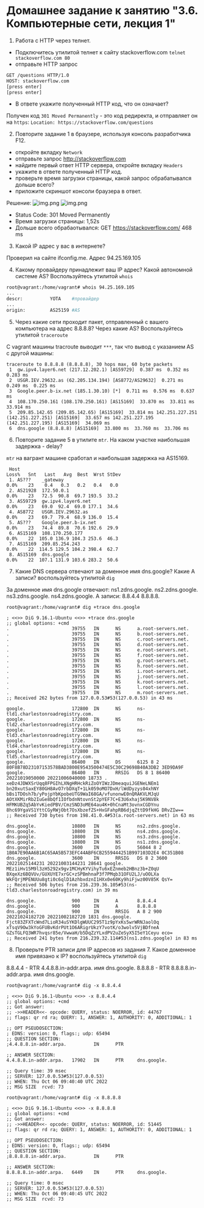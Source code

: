 # Домашнее задание к занятию "3.6. Компьютерные сети, лекция 1"

1. Работа c HTTP через телнет.
- Подключитесь утилитой телнет к сайту stackoverflow.com
`telnet stackoverflow.com 80`
- отправьте HTTP запрос
```bash
GET /questions HTTP/1.0
HOST: stackoverflow.com
[press enter]
[press enter]
```
- В ответе укажите полученный HTTP код, что он означает?

Получен код `301 Moved Permanently` - это код редиректа, и отправляет он на `https`: `Location: https://stackoverflow.com/questions
`

2. Повторите задание 1 в браузере, используя консоль разработчика F12.
- откройте вкладку `Network`
- отправьте запрос http://stackoverflow.com
- найдите первый ответ HTTP сервера, откройте вкладку `Headers`
- укажите в ответе полученный HTTP код.
- проверьте время загрузки страницы, какой запрос обрабатывался дольше всего?
- приложите скриншот консоли браузера в ответ.

Решение:
![img.png](img/1.png)
![img.png](img/2.png)

- Status Code: 301 Moved Permanently
- Время загрузки страницы: 1,52s  
- Дольше всего обрабаотывался: GET https://stackoverflow.com/ 468 ms


3. Какой IP адрес у вас в интернете?

Проверил на сайте ifconfig.me. Адрес 94.25.169.105

4. Какому провайдеру принадлежит ваш IP адрес? Какой автономной системе AS? Воспользуйтесь утилитой `whois`

```bash
root@vagrant:/home/vagrant# whois 94.25.169.105
...
descr:          YOTA	#провайдер
...
origin:         AS25159	#AS
```

5. Через какие сети проходит пакет, отправленный с вашего компьютера на адрес 8.8.8.8? Через какие AS? Воспользуйтесь утилитой `traceroute`

C vagrant машины tracroute выводит `***`, так что вывод с указанием AS с другой машины: 

```
traceroute to 8.8.8.8 (8.8.8.8), 30 hops max, 60 byte packets
 1  gw.ipv4.layer6.net (217.12.202.1) [AS59729]  0.387 ms  0.352 ms  0.283 ms
 2  USGR.IEV.29632.as (62.205.134.194) [AS8772/AS29632]  0.271 ms  0.249 ms  0.225 ms
 3  Google.peer.b-ix.net (185.1.30.10) [*]  0.711 ms  0.576 ms  0.637 ms
 4  108.170.250.161 (108.170.250.161) [AS15169]  33.870 ms  33.811 ms  33.914 ms
 5  209.85.142.65 (209.85.142.65) [AS15169]  33.814 ms 142.251.227.251 (142.251.227.251) [AS15169]  33.657 ms 142.251.227.195 (142.251.227.195) [AS15169]  34.069 ms
 6  dns.google (8.8.8.8) [AS15169]  33.800 ms  33.760 ms  33.706 ms
```

6. Повторите задание 5 в утилите `mtr`. На каком участке наибольшая задержка - delay?

`mtr` на вагрант машине сработал и наибольшая задержка на AS15169.

```
 Host                                                                                                                                       Loss%   Snt   Last   Avg  Best  Wrst StDev
 1. AS???    _gateway                                                                                                                       0.0%    23    0.4   0.3   0.2   0.4   0.0
 2. AS21928  172.50.0.1                                                                                                                      0.0%    23   72.5  90.8  69.7 193.5  33.2
 3. AS59729  gw.ipv4.layer6.net                                                                                                              0.0%    23   69.0  92.4  69.0 177.1  34.6
 4. AS8772   USGR.IEV.29632.as                                                                                                               0.0%    23   69.7  79.4  68.9 136.0  15.4
 5. AS???    Google.peer.b-ix.net                                                                                                            0.0%    23   74.4  89.8  70.6 192.6  29.9
 6. AS15169  108.170.250.177                                                                                                                 0.0%    22  105.0 136.9 104.3 253.6  46.3
 7. AS15169  209.85.254.243                                                                                                                  0.0%    22  114.5 129.5 104.2 398.4  62.7
 8. AS15169  dns.google                                                                                                                      0.0%    22  107.1 131.9 103.6 283.2  50.6

```

7. Какие DNS сервера отвечают за доменное имя dns.google? Какие A записи? воспользуйтесь утилитой `dig`

За доменное имя dns.google отвечают: ns1.zdns.google. ns2.zdns.google. ns3.zdns.google. ns4.zdns.google.
А записи: 8.8.4.4 8.8.8.8.

```
root@vagrant:/home/vagrant# dig +trace dns.google

; <<>> DiG 9.16.1-Ubuntu <<>> +trace dns.google
;; global options: +cmd
.                       39755   IN      NS      a.root-servers.net.
.                       39755   IN      NS      b.root-servers.net.
.                       39755   IN      NS      c.root-servers.net.
.                       39755   IN      NS      d.root-servers.net.
.                       39755   IN      NS      e.root-servers.net.
.                       39755   IN      NS      f.root-servers.net.
.                       39755   IN      NS      g.root-servers.net.
.                       39755   IN      NS      h.root-servers.net.
.                       39755   IN      NS      i.root-servers.net.
.                       39755   IN      NS      j.root-servers.net.
.                       39755   IN      NS      k.root-servers.net.
.                       39755   IN      NS      l.root-servers.net.
.                       39755   IN      NS      m.root-servers.net.
;; Received 262 bytes from 127.0.0.53#53(127.0.0.53) in 43 ms

google.                 172800  IN      NS      ns-tld1.charlestonroadregistry.com.
google.                 172800  IN      NS      ns-tld2.charlestonroadregistry.com.
google.                 172800  IN      NS      ns-tld3.charlestonroadregistry.com.
google.                 172800  IN      NS      ns-tld4.charlestonroadregistry.com.
google.                 172800  IN      NS      ns-tld5.charlestonroadregistry.com.
google.                 86400   IN      DS      6125 8 2 80F8B78D23107153578BAD3800E9543500474E5C30C29698B40A3DB2 3ED9DA9F
google.                 86400   IN      RRSIG   DS 8 1 86400 20221019050000 20221006040000 18733 . xeDz4JDWXSrUqq8FPGIhLXNgHRHckRiZoOYIWzJDmeaquiJGENeLNEm1 bn20xutSaxEY80GH8AvO7rbDXqT+1Lk059oMO7DxH/lWdDyzys04xhNY bBs1TDOsh7b/yPojpYbKpobeUTG9WaI68GA/vfunonwE0nQRAKVLMJqU AOtXKMirRb2IuGe8bQf1IOfbdnNtovnSt2pYEF7C+E3U6xhaj5K9NV8k HFMKUBZq5AbYvKiedPBV/CmzSND3oME64au4K+0hCnaMt3ovnxCGDYnu 8hc69YgaVS1YttCGyRWjObt7OsXbzefZS+HxGFahpRB6djqZttD9fkHG DRvZIw==
;; Received 730 bytes from 198.41.0.4#53(a.root-servers.net) in 63 ms

dns.google.             10800   IN      NS      ns2.zdns.google.
dns.google.             10800   IN      NS      ns4.zdns.google.
dns.google.             10800   IN      NS      ns3.zdns.google.
dns.google.             10800   IN      NS      ns1.zdns.google.
dns.google.             3600    IN      DS      56044 8 2 1B0A7E90AA6B1AC65AA5B573EFC44ABF6CB2559444251B997103D2E4 0C351B08
dns.google.             3600    IN      RRSIG   DS 8 2 3600 20221025144231 20221003144231 28641 google. MEz1iHv15M9l3zH5292x9gv1MCHyKYVihyTu6xEZnmeb2HBnz3b+Z0qU BXqeXz6BQVUv/GUXUYE7xrGC+zSPBmhnaP3f7PMqb31OFU2LJ/uOOLXa WkFQrjMPENUUu8gti0c6qlD1AzhbxdznI1HXx0e60Ky9hiFjwz00V85K QsY=
;; Received 506 bytes from 216.239.36.105#53(ns-tld3.charlestonroadregistry.com) in 39 ms

dns.google.             900     IN      A       8.8.4.4
dns.google.             900     IN      A       8.8.8.8
dns.google.             900     IN      RRSIG   A 8 2 900 20221024182720 20221002182720 1831 dns.google. Fjct83ZFXTcWnd7LioR34uSYKDlgWUUC295T1z9pYxKs5wrWRNJaolOq xTsqV9Ow3kYoGFUBvKdrPUt1O6ARigrUkzY7votK/o3wolv5VjBDfneA GZsTGLFQ3WR7hvqsr85e/VwwaH/b5DqZzYLxdPV2uZeSyX5I5eY1Ceyu eco=
;; Received 241 bytes from 216.239.32.114#53(ns1.zdns.google) in 83 ms
```

8. Проверьте PTR записи для IP адресов из задания 7. Какое доменное имя привязано к IP? воспользуйтесь утилитой `dig`

8.8.4.4 - RTR 4.4.8.8.in-addr.arpa. имя dns.google.
8.8.8.8 - RTR 8.8.8.8.in-addr.arpa. имя dns.google.

```
root@vagrant:/home/vagrant# dig -x 8.8.4.4

; <<>> DiG 9.16.1-Ubuntu <<>> -x 8.8.4.4
;; global options: +cmd
;; Got answer:
;; ->>HEADER<<- opcode: QUERY, status: NOERROR, id: 44767
;; flags: qr rd ra; QUERY: 1, ANSWER: 1, AUTHORITY: 0, ADDITIONAL: 1

;; OPT PSEUDOSECTION:
; EDNS: version: 0, flags:; udp: 65494
;; QUESTION SECTION:
;4.4.8.8.in-addr.arpa.          IN      PTR

;; ANSWER SECTION:
4.4.8.8.in-addr.arpa.   17902   IN      PTR     dns.google.

;; Query time: 39 msec
;; SERVER: 127.0.0.53#53(127.0.0.53)
;; WHEN: Thu Oct 06 09:40:40 UTC 2022
;; MSG SIZE  rcvd: 73

root@vagrant:/home/vagrant# dig -x 8.8.8.8

; <<>> DiG 9.16.1-Ubuntu <<>> -x 8.8.8.8
;; global options: +cmd
;; Got answer:
;; ->>HEADER<<- opcode: QUERY, status: NOERROR, id: 51445
;; flags: qr rd ra; QUERY: 1, ANSWER: 1, AUTHORITY: 0, ADDITIONAL: 1

;; OPT PSEUDOSECTION:
; EDNS: version: 0, flags:; udp: 65494
;; QUESTION SECTION:
;8.8.8.8.in-addr.arpa.          IN      PTR

;; ANSWER SECTION:
8.8.8.8.in-addr.arpa.   6449    IN      PTR     dns.google.

;; Query time: 0 msec
;; SERVER: 127.0.0.53#53(127.0.0.53)
;; WHEN: Thu Oct 06 09:40:45 UTC 2022
;; MSG SIZE  rcvd: 73
```